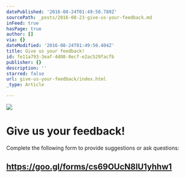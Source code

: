 ```yaml
---
datePublished: '2016-08-24T01:49:50.789Z'
sourcePath: _posts/2016-08-23-give-us-your-feedback.md
inFeed: true
hasPage: true
author: []
via: {}
dateModified: '2016-08-24T01:49:50.404Z'
title: Give us your feedback!
id: fe11a793-3eaf-4d08-8ecf-e2ac529facfb
publisher: {}
description: ''
starred: false
url: give-us-your-feedback/index.html
_type: Article

---
```

![](https://the-grid-user-content.s3-us-west-2.amazonaws.com/28cac578-a999-4857-a283-d35ab13b34a4.jpg)

# Give us your feedback!

Complete the following form to provide suggestions or ask questions:

## https://goo.gl/forms/cs69OUcN8lU1yhhw1